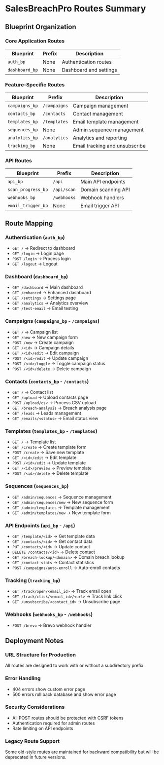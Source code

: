 # SalesBreachPro Routes Summary

## Blueprint Organization

### Core Application Routes
| Blueprint | Prefix | Description |
|-----------|--------|-------------|
| `auth_bp` | None | Authentication routes |
| `dashboard_bp` | None | Dashboard and settings |

### Feature-Specific Routes
| Blueprint | Prefix | Description |
|-----------|--------|-------------|
| `campaigns_bp` | `/campaigns` | Campaign management |
| `contacts_bp` | `/contacts` | Contact management |
| `templates_bp` | `/templates` | Email template management |
| `sequences_bp` | None | Admin sequence management |
| `analytics_bp` | `/analytics` | Analytics and reporting |
| `tracking_bp` | None | Email tracking and unsubscribe |

### API Routes
| Blueprint | Prefix | Description |
|-----------|--------|-------------|
| `api_bp` | `/api` | Main API endpoints |
| `scan_progress_bp` | `/api/scan` | Domain scanning API |
| `webhooks_bp` | `/webhooks` | Webhook handlers |
| `email_trigger_bp` | None | Email trigger API |

## Route Mapping

### Authentication (`auth_bp`)
- `GET /` → Redirect to dashboard
- `GET /login` → Login page
- `POST /login` → Process login
- `GET /logout` → Logout

### Dashboard (`dashboard_bp`)
- `GET /dashboard` → Main dashboard
- `GET /enhanced` → Enhanced dashboard
- `GET /settings` → Settings page
- `GET /analytics` → Analytics overview
- `GET /test-email` → Email testing

### Campaigns (`campaigns_bp` - `/campaigns`)
- `GET /` → Campaign list
- `GET /new` → New campaign form
- `POST /new` → Create campaign
- `GET /<id>` → Campaign details
- `GET /<id>/edit` → Edit campaign
- `POST /<id>/edit` → Update campaign
- `POST /<id>/toggle` → Toggle campaign status
- `POST /<id>/delete` → Delete campaign

### Contacts (`contacts_bp` - `/contacts`)
- `GET /` → Contact list
- `GET /upload` → Upload contacts page
- `POST /upload/csv` → Process CSV upload
- `GET /breach-analysis` → Breach analysis page
- `GET /leads` → Leads management
- `GET /emails/<status>` → Email status view

### Templates (`templates_bp` - `/templates`)
- `GET /` → Template list
- `GET /create` → Create template form
- `POST /create` → Save new template
- `GET /<id>/edit` → Edit template
- `POST /<id>/edit` → Update template
- `GET /<id>/preview` → Preview template
- `POST /<id>/delete` → Delete template

### Sequences (`sequences_bp`)
- `GET /admin/sequences` → Sequence management
- `GET /admin/sequences/new` → New sequence form
- `GET /admin/templates` → Template management
- `GET /admin/templates/new` → New template form

### API Endpoints (`api_bp` - `/api`)
- `GET /template/<id>` → Get template data
- `GET /contacts/<id>` → Get contact data
- `PUT /contacts/<id>` → Update contact
- `DELETE /contacts/<id>` → Delete contact
- `GET /breach-lookup/<domain>` → Domain breach lookup
- `GET /contact-stats` → Contact statistics
- `POST /campaigns/auto-enroll` → Auto-enroll contacts

### Tracking (`tracking_bp`)
- `GET /track/open/<email_id>` → Track email open
- `GET /track/click/<email_id>/<url>` → Track link click
- `GET /unsubscribe/<contact_id>` → Unsubscribe page

### Webhooks (`webhooks_bp` - `/webhooks`)
- `POST /brevo` → Brevo webhook handler

## Deployment Notes

### URL Structure for Production
All routes are designed to work with or without a subdirectory prefix.

### Error Handling
- 404 errors show custom error page
- 500 errors roll back database and show error page

### Security Considerations
- All POST routes should be protected with CSRF tokens
- Authentication required for admin routes
- Rate limiting on API endpoints

### Legacy Route Support
Some old-style routes are maintained for backward compatibility but will be deprecated in future versions.